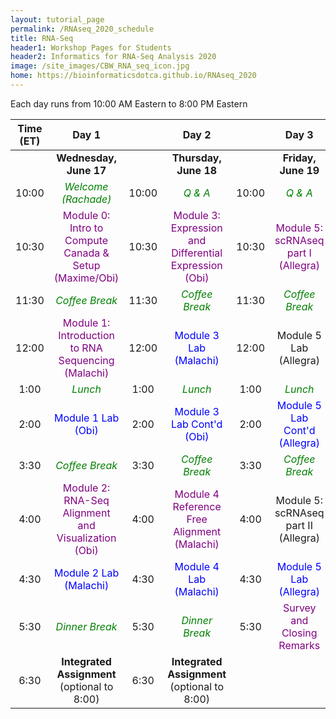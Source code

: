 ```yaml
---
layout: tutorial_page
permalink: /RNAseq_2020_schedule
title: RNA-Seq
header1: Workshop Pages for Students
header2: Informatics for RNA-Seq Analysis 2020
image: /site_images/CBW_RNA_seq_icon.jpg
home: https://bioinformaticsdotca.github.io/RNAseq_2020
---
```


Each day runs from 10:00 AM Eastern to 8:00 PM Eastern

| **Time (ET)** | **Day 1** | | **Day 2** | | **Day 3** |  
| :---: | :---: | :---: | :---: |:---: | :---: |  
| | **Wednesday, June 17** | | **Thursday, June 18** | | **Friday, June 19** |  
| 10:00 | <font color="green">*Welcome (Rachade)*</font> | 10:00 | <font color="green">*Q & A*</font> | 10:00 | <font color="green">*Q & A*</font> |  
| 10:30 | <font color="purple">Module 0: Intro to Compute Canada & Setup (Maxime/Obi)</font> | 10:30 | <font color="purple">Module 3: Expression and Differential Expression (Obi)</font> | 10:30 | <font color="purple">Module 5: scRNAseq part I (Allegra)</font> |   
| 11:30 | <font color="green">*Coffee Break*</font> | 11:30 | <font color="green">*Coffee Break*</font>  | 11:30 | <font color="green">*Coffee Break*</font> |  
| 12:00 | <font color="purple">Module 1: Introduction to RNA Sequencing (Malachi)</font> | 12:00 | <font color="blue">Module 3 Lab (Malachi)</font> | 12:00 | Module 5 Lab (Allegra) |  
| 1:00  | <font color="green">*Lunch*</font> | 1:00 |  <font color="green">*Lunch*</font> | 1:00 | <font color="green">*Lunch*</font> |  
| 2:00  | <font color="blue">Module 1 Lab (Obi)</font> | 2:00 | <font color="blue">Module 3 Lab Cont'd (Obi)</font> | 2:00 | <font color="blue">Module 5 Lab Cont'd (Allegra) |  
| 3:30  |  <font color="green">*Coffee Break*</font> | 3:30 |  <font color="green">*Coffee Break*</font> | 3:30 | <font color="green">*Coffee Break*</font> |  
| 4:00  | <font color="purple">Module 2: RNA-Seq Alignment and Visualization (Obi)</font> | 4:00 | <font color="purple">Module 4 Reference Free Alignment (Malachi)</font> | 4:00 | Module 5: scRNAseq part II (Allegra) |  
| 4:30  |  <font color="blue">Module 2 Lab (Malachi)</font> | 4:30 | <font color="blue">Module 4 Lab (Malachi)</font> | 4:30 | <font color="blue">Module 5 Lab (Allegra)</font> |  
| 5:30  | <font color="green">*Dinner Break*</font> | 5:30 | <font color="green">*Dinner Break*</font> | 5:30 | <font color="purple">Survey and Closing Remarks</font> |  
| 6:30  | **Integrated Assignment** (optional to 8:00) | 6:30 | **Integrated Assignment** (optional to 8:00) | | | 

